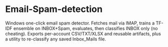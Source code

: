# Email-Spam-detection
Windows one-click email spam detector. Fetches mail via IMAP, trains a TF-IDF ensemble on INBOX+Spam, evaluates, then classifies INBOX only (no cheating). Exports per-account CSV/TXT/XLSX and reusable artifacts, plus a utility to re-classify any saved Inbox_Mails file.
